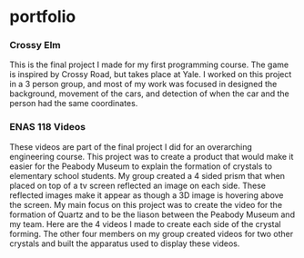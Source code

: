 # portfolio

### Crossy Elm
This is the final project I made for my first programming course.  The game is inspired by Crossy Road, but takes place at Yale.  I worked on this project in a 3 person group, and most of my work was focused in designed the background, movement of the cars, and detection of when the car and the person had the same coordinates.

### ENAS 118 Videos
These videos are part of the final project I did for an overarching engineering course.  This project was to create a product that would make it easier for the Peabody Museum to explain the formation of crystals to elementary school students.  My group created a 4 sided prism that when placed on top of a tv screen reflected an image on each side.  These reflected images make it appear as though a 3D image is hovering above the screen.  My main focus on this project was to create the video for the formation of Quartz and to be the liason between the Peabody Museum and my team.  Here are the 4 videos I made to create each side of the crystal forming.  The other four members on my group created videos for two other crystals and built the apparatus used to display these videos.
